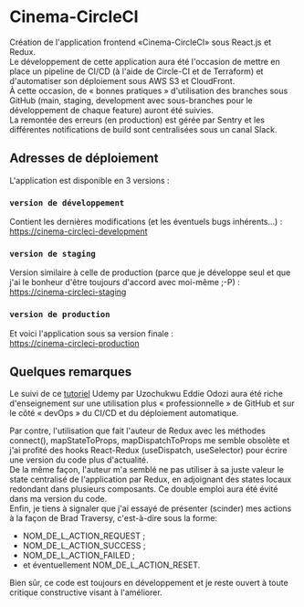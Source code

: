 # Cinema-CircleCI

Création de l'application frontend «Cinema-CircleCI» sous React.js et Redux.\
Le développement de cette application aura été l'occasion de mettre en place un pipeline de CI/CD (à l'aide de Circle-CI et de Terraform) et d'automatiser son déploiement sous AWS S3 et CloudFront.\
À cette occasion, de « bonnes pratiques » d'utilisation des branches sous GitHub (main, staging, development avec sous-branches pour le développement de chaque feature) auront été suivies.\
La remontée des erreurs (en production) est gérée par Sentry et les différentes notifications de build sont centralisées sous un canal Slack. 

## Adresses de déploiement

L'application est disponible en 3 versions :

### `version de développement`

Contient les dernières modifications (et les éventuels bugs inhérents…) :\
[https://cinema-circleci-development](https://d2z5bar3s1aloh.cloudfront.net/)

### `version de staging`

Version similaire à celle de production (parce que je développe seul et que j'ai le bonheur d'être toujours d'accord avec moi-même ;-P) :\
[https://cinema-circleci-staging](https://d1pwdeiyvkxrmr.cloudfront.net)

### `version de production`

Et voici l'application sous sa version finale :\
[https://cinema-circleci-production](https://d3aahwnj1lw9c5.cloudfront.net)



## Quelques remarques

Le suivi de ce [tutoriel](https://www.udemy.com/course/build-a-modern-react-and-redux-app-with-circleci-cicd-aws/?utm_source=adwords&utm_medium=udemyads&utm_campaign=LongTail_la.EN_cc.ROW&utm_content=deal4584&utm_term=_._ag_77879424134_._ad_535397245863_._kw__._de_c_._dm__._pl__._ti_dsa-1007766171312_._li_9055186_._pd__._&matchtype=&gclid=Cj0KCQjw1tGUBhDXARIsAIJx01k_JnVEm0FjeAkcDuK6RfsrVi_gcODA24N_QpYwaLF25lU_njx1jWcaAi9REALw_wcB) Udemy par Uzochukwu Eddie Odozi aura été riche d'enseignement sur une utilisation plus « professionnelle » de GitHub et sur le côté « devOps » du CI/CD et du déploiement automatique.

Par contre, l'utilisation que fait l'auteur de Redux avec les méthodes connect(), mapStateToProps, mapDispatchToProps me semble obsolète et j'ai profité des hooks React-Redux (useDispatch, useSelector) pour écrire une version du code plus d'actualité.\
De la même façon, l'auteur m'a semblé ne pas utiliser à sa juste valeur le state centralisé de l'application par Redux, en adjoignant des states locaux redondant dans plusieurs composants. Ce double emploi aura été évité dans ma version du code.\
Enfin, je tiens à signaler que j'ai essayé de présenter (scinder) mes actions à la façon de Brad Traversy, c'est-à-dire sous la forme:
* NOM_DE_L_ACTION_REQUEST ;
* NOM_DE_L_ACTION_SUCCESS ;
* NOM_DE_L_ACTION_FAILED ;
* et éventuellement NOM_DE_L_ACTION_RESET.

Bien sûr, ce code est toujours en développement et je reste ouvert à toute critique constructive visant à l'améliorer.
